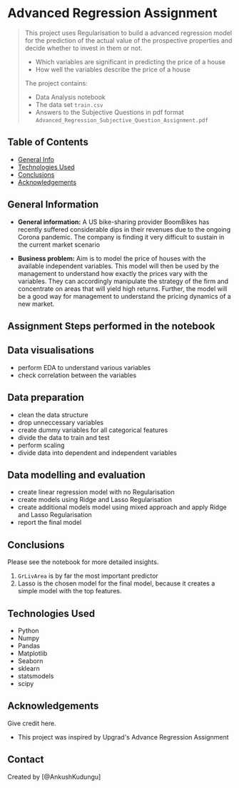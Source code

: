 # Advanced Regression Assignment
> This project uses Regularisation to build a advanced regression model for the prediction of the actual value of the prospective properties and decide whether to invest in them or not.
> - Which variables are significant in predicting the price of a house
> - How well the variables describe the price of a house
>
> The project contains:
> - Data Analysis notebook
> - The data set `train.csv`
> - Answers to the Subjective Questions in pdf format `Advanced_Regression_Subjective_Question_Assignment.pdf`


## Table of Contents
* [General Info](#general-information)
* [Technologies Used](#technologies-used)
* [Conclusions](#conclusions)
* [Acknowledgements](#acknowledgements)



## General Information
- **General information:** 
A US bike-sharing provider BoomBikes has recently suffered considerable dips in their revenues due to the ongoing Corona pandemic. The company is finding it very difficult to sustain in the current market scenario

- **Business problem:**
Aim is to model the price of houses with the available independent variables. This model will then be used by the management to understand how exactly the prices vary with the variables. They can accordingly manipulate the strategy of the firm and concentrate on areas that will yield high returns. Further, the model will be a good way for management to understand the pricing dynamics of a new market.

## Assignment Steps performed in the notebook

## Data visualisations
- perform EDA to understand various variables
- check correlation between the variables 

## Data preparation
- clean the data structure
- drop unneccessary variables
- create dummy variables for all categorical features
- divide the data to train and test
- perform scaling
- divide data into dependent and independent variables

## Data modelling and evaluation
- create linear regression model with no Regularisation
- create models using Ridge and Lasso Regularisation
- create additional models model using mixed approach and apply Ridge and Lasso Regularisation
- report the final model

## Conclusions
Please see the notebook for more detailed insights.
1. `GrLivArea` is by far the most important predictor
2. Lasso is the chosen model for the final model, because it creates a simple model with the top features.



## Technologies Used
- Python 
- Numpy 
- Pandas
- Matplotlib 
- Seaborn 
- sklearn 
- statsmodels
- scipy



## Acknowledgements
Give credit here.
- This project was inspired by Upgrad's Advance Regression Assignment


## Contact
Created by [@AnkushKudungu]

